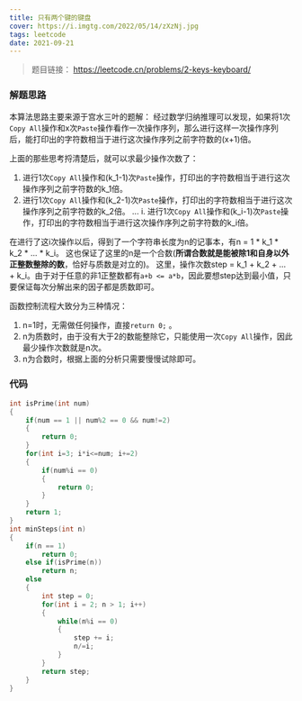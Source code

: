 ```yaml
---
title: 只有两个键的键盘
cover: https://i.imgtg.com/2022/05/14/zXzNj.jpg
tags: leetcode
date: 2021-09-21
---
```


> 题目链接： https://leetcode.cn/problems/2-keys-keyboard/

### 解题思路
本算法思路主要来源于宫水三叶的题解：
经过数学归纳推理可以发现，如果将1次`Copy All`操作和x次`Paste`操作看作一次操作序列，那么进行这样一次操作序列后，能打印出的字符数相当于进行这次操作序列之前字符数的(x+1)倍。

上面的那些思考捋清楚后，就可以求最少操作次数了：
1. 进行1次`Copy All`操作和(k_1-1)次`Paste`操作，打印出的字符数相当于进行这次操作序列之前字符数的k_1倍。
2. 进行1次`Copy All`操作和(k_2-1)次`Paste`操作，打印出的字符数相当于进行这次操作序列之前字符数的k_2倍。
...
i. 进行1次`Copy All`操作和(k_i-1)次`Paste`操作，打印出的字符数相当于进行这次操作序列之前字符数的k_i倍。

在进行了这i次操作以后，得到了一个字符串长度为n的记事本，有n = 1 * k_1 * k_2 * ... * k_i。
这也保证了这里的n是一个合数(**所谓合数就是能被除1和自身以外正整数整除的数**，恰好与质数是对立的)。
这里，操作次数step = k_1 + k_2 + ... + k_i。由于对于任意的非1正整数都有`a+b <= a*b`，因此要想step达到最小值，只要保证每次分解出来的因子都是质数即可。

函数控制流程大致分为三种情况：
1. n=1时，无需做任何操作，直接`return 0;` 。
2. n为质数时，由于没有大于2的数能整除它，只能使用一次`Copy All`操作，因此最少操作次数就是n次。
3. n为合数时，根据上面的分析只需要慢慢试除即可。

### 代码

```c
int isPrime(int num)
{
    if(num == 1 || num%2 == 0 && num!=2)
    {
        return 0;
    }
    for(int i=3; i*i<=num; i+=2)
    {
        if(num%i == 0)
        {
            return 0;
        }
    }
    return 1;
}
int minSteps(int n)
{
    if(n == 1)
        return 0;
    else if(isPrime(n))
        return n;
    else
    {
        int step = 0;
        for(int i = 2; n > 1; i++)
        {
            while(n%i == 0)
            {
                step += i;
                n/=i;
            }
        }
        return step;
    }
}
```

